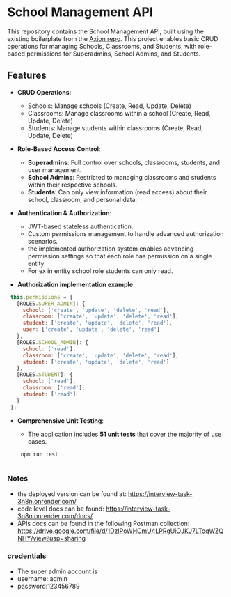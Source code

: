 # School Management API

This repository contains the School Management API, built using the existing boilerplate from the [Axion repo](https://github.com/qantra-io/axion). This project enables basic CRUD operations for managing Schools, Classrooms, and Students, with role-based permissions for Superadmins, School Admins, and Students.

## Features

- **CRUD Operations**: 
  - Schools: Manage schools (Create, Read, Update, Delete)
  - Classrooms: Manage classrooms within a school (Create, Read, Update, Delete)
  - Students: Manage students within classrooms (Create, Read, Update, Delete)
  
- **Role-Based Access Control**: 
  - **Superadmins**: Full control over schools, classrooms, students, and user management.
  - **School Admins**: Restricted to managing classrooms and students within their respective schools.
  - **Students**: Can only view information (read access) about their school, classroom, and personal data.

- **Authentication & Authorization**: 
  - JWT-based stateless authentication.
  - Custom permissions management to handle advanced authorization scenarios.
  - the implemented authorization system enables advancing permission settings so that each role has permission on a single entity
  - For ex in entity school role students can only read.
- **Authorization implementation example**:
 ```javascript
  this.permissions = {
    [ROLES.SUPER_ADMIN]: {
      school: ['create', 'update', 'delete', 'read'],
      classroom: ['create', 'update', 'delete', 'read'],
      student: ['create', 'update', 'delete', 'read'],
      user: ['create', 'update', 'delete', 'read']
    },
    [ROLES.SCHOOL_ADMIN]: {
      school: ['read'],
      classroom: ['create', 'update', 'delete', 'read'],
      student: ['create', 'update', 'delete', 'read']
    },
    [ROLES.STUDENT]: {
      school: ['read'],
      classroom: ['read'],
      student: ['read']
    }
  };
```
  
- **Comprehensive Unit Testing**: 
  - The application includes **51 unit tests** that cover the majority of use cases.
    
   ```bash
    npm run test
    
  

### Notes 
- the deployed version can be found at: https://interview-task-3n8n.onrender.com/
- code level docs can be found: https://interview-task-3n8n.onrender.com/docs/
- APIs docs can be found in the following Postman collection: https://drive.google.com/file/d/1DzIPoWHCmU4LPRgUiOJKJ7LToqWZQNHY/view?usp=sharing

### credentials 
- The super admin account is
- username: admin
- password:123456789


